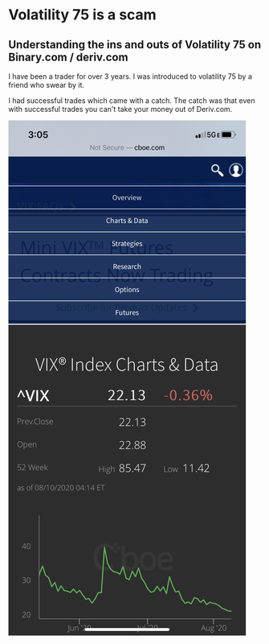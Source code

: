 # Volatility 75 is a scam

## Understanding the ins and outs of Volatility 75 on Binary.com / deriv.com

I have been a trader for over 3 years. I was introduced to volatility 75 by a friend 
who swear by it. 

I had successful trades which came with a catch. 
The catch was that even with successful trades you can't take your money out of Deriv.com.

 ![Login to Zonimo image](https://github.com/gradikay/Volatility-75-is-a-scam/blob/master/5D5D5637-9527-43C5-97C1-2E4C20E88870.png)


